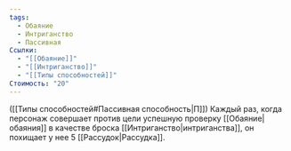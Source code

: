 ```yaml
---
tags:
  - Обаяние
  - Интриганство
  - Пассивная
Ссылки:
  - "[[Обаяние]]"
  - "[[Интриганство]]"
  - "[[Типы способностей]]"
Стоимость: "20"
---
```

([[Типы способностей#Пассивная способность|П]]) Каждый раз, когда персонаж совершает против цели успешную проверку [[Обаяние|обаяния]] в качестве броска [[Интриганство|интриганства]], он похищает у нее 5 [[Рассудок|Рассудка]].